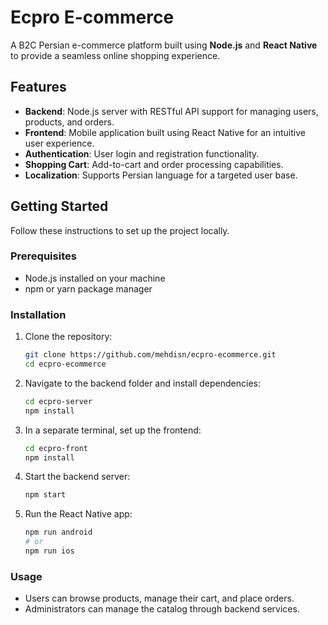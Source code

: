 # Ecpro E-commerce

A B2C Persian e-commerce platform built using **Node.js** and **React Native** to provide a seamless online shopping experience.

## Features

- **Backend**: Node.js server with RESTful API support for managing users, products, and orders.
- **Frontend**: Mobile application built using React Native for an intuitive user experience.
- **Authentication**: User login and registration functionality.
- **Shopping Cart**: Add-to-cart and order processing capabilities.
- **Localization**: Supports Persian language for a targeted user base.

## Getting Started

Follow these instructions to set up the project locally.

### Prerequisites
- Node.js installed on your machine
- npm or yarn package manager

### Installation

1. Clone the repository:
   ```bash
   git clone https://github.com/mehdisn/ecpro-ecommerce.git
   cd ecpro-ecommerce

2. Navigate to the backend folder and install dependencies:
    ```bash
    cd ecpro-server
    npm install

3. In a separate terminal, set up the frontend:
    ```bash
    cd ecpro-front
    npm install

4. Start the backend server:
    ```bash
    npm start

5. Run the React Native app:
    ```bash
    npm run android
    # or
    npm run ios

### Usage
- Users can browse products, manage their cart, and place orders.
- Administrators can manage the catalog through backend services.